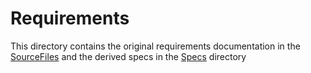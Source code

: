 # Requirements

This directory contains the original requirements documentation in the [SourceFiles](./SourceFiles/ReadMe.md) and the derived specs in the [Specs](./Specs/ReadMe.md) directory